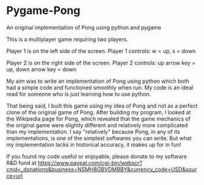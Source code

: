# Pygame-Pong
An original implementation of Pong using python and pygame

This is a multiplayer game requiring two players.

Player 1 is on the left side of the screen.
Player 1 controls: w = up, s = down

Player 2 is on the right side of the screen.
Player 2 controls: up arrow key = up, down arrow key = down


My aim was to write an implementation of Pong using python which both had 
a simple code and functioned smoothly when run. My code is an ideal read for
someone who is just learning how to use python.

That being said, I built this game using my idea of Pong and not as a perfect clone
of the original game of Pong. After building my program, I looked at the Wikipedia page for Pong,
which revealed that the game mechanics of the original game were slightly different
and relatively more complicated than my implementation. I say "relatively" because
Pong, in any of its implementations, is one of the simplest softwares you can write.
But what my implementation lacks in historical accuracy, it makes up for in fun!

If you found my code useful or enjoyable, please donate to my software R&D fund at
https://www.paypal.com/cgi-bin/webscr?cmd=_donations&business=NSMH8GBVDMBBY&currency_code=USD&source=url
